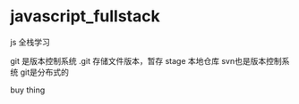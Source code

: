 # javascript_fullstack
js 全栈学习

git 是版本控制系统
.git 存储文件版本，暂存 stage 本地仓库
svn也是版本控制系统
git是分布式的

buy thing